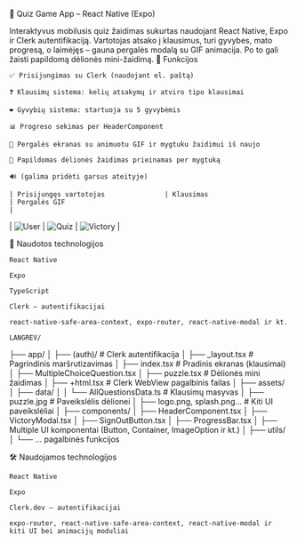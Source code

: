 🧠 Quiz Game App – React Native (Expo)

Interaktyvus mobilusis quiz žaidimas sukurtas naudojant React Native, Expo ir Clerk autentifikaciją. Vartotojas atsako į klausimus, turi gyvybes, mato progresą, o laimėjęs – gauna pergalės modalą su GIF animacija. Po to gali žaisti papildomą dėlionės mini-žaidimą.
🧩 Funkcijos

    ✅ Prisijungimas su Clerk (naudojant el. paštą)

    ❓ Klausimų sistema: kelių atsakymų ir atviro tipo klausimai

    ❤️ Gyvybių sistema: startuoja su 5 gyvybėmis

    📊 Progreso sekimas per HeaderComponent

    🎉 Pergalės ekranas su animuotu GIF ir mygtuku žaidimui iš naujo

    🧩 Papildomas dėlionės žaidimas prieinamas per mygtuką

    🔊 (galima pridėti garsus ateityje)

    | Prisijungęs vartotojas               | Klausimas                            | Pergalės GIF                                                                                                          |

| ![User](https://i.imgur.com/XYZ.png) | ![Quiz](https://i.imgur.com/XYZ.png) | ![Victory](https://res.cloudinary.com/dmzg0apbj/image/upload/v1749667998/4a7f016fd2be93486537189c59264c0f_pdd1oz.gif) |

🔧 Naudotos technologijos

    React Native

    Expo

    TypeScript

    Clerk – autentifikacijai

    react-native-safe-area-context, expo-router, react-native-modal ir kt.

    LANGREV/

├── app/
│ ├── (auth)/ # Clerk autentifikacija
│ ├── \_layout.tsx # Pagrindinis maršrutizavimas
│ ├── index.tsx # Pradinis ekranas (klausimai)
│ ├── MultipleChoiceQuestion.tsx
│ ├── puzzle.tsx # Dėlionės mini žaidimas
│ ├── +html.tsx # Clerk WebView pagalbinis failas
│
├── assets/
│ ├── data/
│ │ └── AllQuestionsData.ts # Klausimų masyvas
│ ├── puzzle.jpg # Paveikslėlis dėlionei
│ ├── logo.png, splash.png... # Kiti UI paveikslėliai
│
├── components/
│ ├── HeaderComponent.tsx
│ ├── VictoryModal.tsx
│ ├── SignOutButton.tsx
│ ├── ProgressBar.tsx
│ ├── Multiple UI komponentai (Button, Container, ImageOption ir kt.)
│
├── utils/
│ └── ... pagalbinės funkcijos

🛠️ Naudojamos technologijos

    React Native

    Expo

    Clerk.dev – autentifikacijai

    expo-router, react-native-safe-area-context, react-native-modal ir kiti UI bei animacijų moduliai
